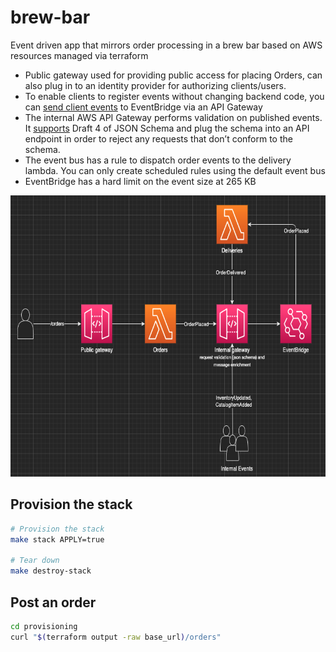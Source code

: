 # brew-bar

Event driven app that mirrors order processing in a brew bar based on AWS resources managed via terraform

- Public gateway used for providing public access for placing Orders, can also plug in to an identity provider for authorizing clients/users.
- To enable clients to register events without changing backend code, you can [send client events](https://aws.amazon.com/blogs/compute/capturing-client-events-using-amazon-api-gateway-and-amazon-eventbridge/) to EventBridge via an API Gateway
- The internal AWS API Gateway performs validation on published events. It [supports](https://docs.aws.amazon.com/apigateway/latest/developerguide/models-mappings.html#models-mappings-models) Draft 4 of JSON Schema and plug the schema into an API endpoint in order to reject any requests that don’t conform to the schema.
- The event bus has a rule to dispatch order events to the delivery lambda. You can only create scheduled rules using the default event bus
- EventBridge has a hard limit on the event size at 265 KB

<img src="./architecture.png" title="Event Driven Architecture" height="450" width="800"/>

## Provision the stack

```sh
# Provision the stack
make stack APPLY=true

# Tear down
make destroy-stack
```

## Post an order

```sh
cd provisioning
curl "$(terraform output -raw base_url)/orders"
```
